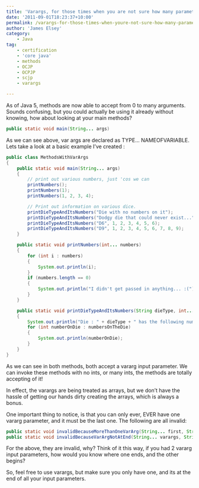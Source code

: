 ```yaml
---
title: 'Varargs, for those times when you are not sure how many parameters you will have'
date: '2011-09-01T18:23:37+10:00'
permalink: /varargs-for-those-times-when-youre-not-sure-how-many-parameters-youll-have
author: 'James Elsey'
category:
    - Java
tag:
    - certification
    - 'core java'
    - methods
    - OCJP
    - OCPJP
    - scjp
    - varargs

---
```

As of Java 5, methods are now able to accept from 0 to many arguments. Sounds confusing, but you could actually be using it already without knowing, how about looking at your main methods?

```java
public static void main(String... args)
```

As we can see above, var args are declared as TYPE… NAMEOFVARIABLE. Lets take a look at a basic example I’ve created :

```java
public class MethodsWithVarArgs
{
    public static void main(String... args)
    {
        // print out various numbers, just 'cos we can
        printNumbers();
        printNumbers(1);
        printNumbers(1, 2, 3, 4);

        // Print out information on various dice.
        printDieTypeAndItsNumbers("Die with no numbers on it");
        printDieTypeAndItsNumbers("Dodgy die that could never exist...", 1);
        printDieTypeAndItsNumbers("D6", 1, 2, 3, 4, 5, 6);
        printDieTypeAndItsNumbers("D9", 1, 2, 3, 4, 5, 6, 7, 8, 9);
    }

    public static void printNumbers(int... numbers)
    {
        for (int i : numbers)
        {
            System.out.println(i);
        }
        if (numbers.length == 0)
        {
            System.out.println("I didn't get passed in anything... :(");
        }
    }

    public static void printDieTypeAndItsNumbers(String dieType, int... numbersOnTheDie)
    {
        System.out.println("Die : " + dieType + " has the following numbers on it...");
        for (int numberOnDie : numbersOnTheDie)
        {
            System.out.println(numberOnDie);
        }
    }
}

```

As we can see in both methods, both accept a vararg input parameter. We can invoke these methods with no ints, or many ints, the methods are totally accepting of it!

In effect, the varargs are being treated as arrays, but we don’t have the hassle of getting our hands dirty creating the arrays, which is always a bonus.

One important thing to notice, is that you can only ever, EVER have one vararg parameter, and it must be the last one. The following are all invalid:

```java
public static void invalidBecauseMoreThanOneVarArg(String... first, String... second) {}
public static void invalidBecauseVarArgNotAtEnd(String... varargs, String message) {}
```

For the above, they are invalid, why? Think of it this way, if you had 2 vararg input parameters, how would you know where one ends, and the other begins?

So, feel free to use varargs, but make sure you only have one, and its at the end of all your input parameters.

